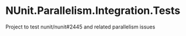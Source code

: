 ﻿# NUnit.Parallelism.Integration.Tests

Project to test nunit/nunit#2445 and related parallelism issues